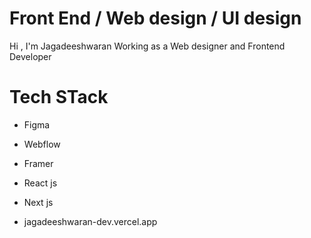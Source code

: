 # Front End / Web design / UI design # 

Hi , I'm Jagadeeshwaran 
Working as a Web designer and Frontend Developer 

# Tech STack #
- Figma
- Webflow
- Framer
- React js
- Next js


- jagadeeshwaran-dev.vercel.app
